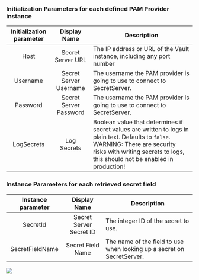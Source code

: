 ### Initialization Parameters for each defined PAM Provider instance
| Initialization parameter |      Display Name      | Description                                                                                                                                                                                                      |
|:------------------------:|:----------------------:|------------------------------------------------------------------------------------------------------------------------------------------------------------------------------------------------------------------|
|           Host           |   Secret Server URL    | The IP address or URL of the Vault instance, including any port number                                                                                                                                           |
|         Username         | Secret Server Username | The username the PAM provider is going to use to connect to SecretServer.                                                                                                                                        |
|         Password         | Secret Server Password | The username the PAM provider is going to use to connect to SecretServer.                                                                                                                                        |
|        LogSecrets        |      Log Secrets       | Boolean value that determines if secret values are written to logs in plain text. Defaults to `false`. WARNING: There are security risks with writing secrets to logs, this should not be enabled in production! |



### Instance Parameters for each retrieved secret field
| Instance parameter |       Display Name       | Description                                                            |
|:------------------:|:------------------------:|------------------------------------------------------------------------|
|      SecretId      | Secret Server Secret ID  | The integer ID of the secret to use.                                   |
|  SecretFieldName   |    Secret Field Name     | The name of the field to use when looking up a secret on SecretServer. |

![](../images/config.png)
